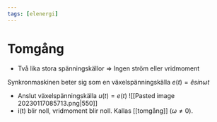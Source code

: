 ```yaml
---
tags: [elenergi]
---
```

# Tomgång

- Två lika stora spänningskällor
$\Rightarrow$ Ingen ström eller vridmoment

Synkronmaskinen beter sig som en växelspänningskälla $e(t) = \hat{e}sin \omega t$
- Anslut växelspänningskälla $u(t) = e(t)$
![[Pasted image 20230117085713.png|550]]
- i(t) blir noll, vridmoment blir noll. Kallas [[tomgång]] ($\omega \neq 0$).
